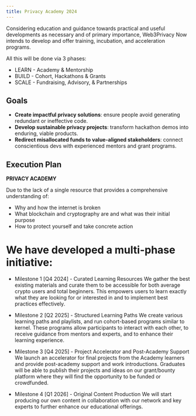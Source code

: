 ```yaml
---
title: Privacy Academy 2024
---
```


Considering education and guidance towards practical and useful developments as necessary and of primary importance, Web3Privacy Now intends to develop and offer training, incubation, and acceleration programs.

All this will be done via 3 phases:

- LEARN - Academy & Mentorship
- BUILD - Cohort, Hackathons & Grants
- SCALE - Fundraising, Advisory, & Partnerships

## Goals

- **Create impactful privacy solutions**: ensure people avoid generating redundant or ineffective code.
- **Develop sustainable privacy projects**: transform hackathon demos into enduring, viable products.
- **Redirect misallocated funds to value-aligned stakeholders**: connect conscientious devs with experienced mentors and grant programs.

## Execution Plan

**PRIVACY ACADEMY**

Due to the lack of a single resource that provides a comprehensive understanding of:

- Why and how the internet is broken
- What blockchain and cryptography are and what was their initial purpose 
- How to protect yourself and take concrete action

# We have developed a multi-phase initiative:

- Milestone 1 [Q4 2024] - Curated Learning Resources We gather the best existing materials and curate them to be accessible for both average crypto users and total beginners. This empowers users to learn exactly what they are looking for or interested in and to implement best practices effectively.

- Milestone 2 [Q2 2025] - Structured Learning Paths We create various learning paths and playlists, and run cohort-based programs similar to kernel. These programs allow participants to interact with each other, to receive guidance from mentors and experts, and to enhance their learning experience.

- Milestone 3 [Q4 2025] - Project Accelerator and Post-Academy Support We launch an accelerator for final projects from the Academy learners and provide post-academy support and work introductions. Graduates will be able to publish their projects and ideas on our grant/bounty platform where they will find the opportunity to be funded or crowdfunded.

- Milestone 4 [Q1 2026] - Original Content Production We will start producing our own content in collaboration with our network and key experts to further enhance our educational offerings.
